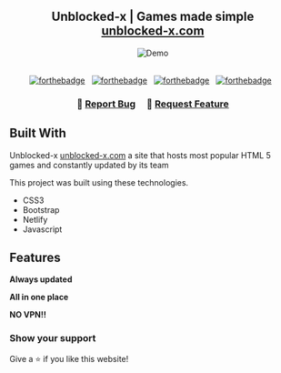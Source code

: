 <h2 align="center">
  Unblocked-x | Games made simple <br/>
  <a href="https://unblocked-x.com" target="_blank">unblocked-x.com</a>
</h2>
<div align="center">
  <img alt="Demo" src="https://cdn.discordapp.com/attachments/928275005580673095/939363538294685747/unknown.png" />
</div>

<br/>

<center>

[![forthebadge](https://forthebadge.com/images/badges/built-with-love.svg)](https://forthebadge.com) &nbsp;
[![forthebadge](https://forthebadge.com/images/badges/validated-html5.svg)](https://forthebadge.com) &nbsp;
[![forthebadge](https://forthebadge.com/images/badges/open-source.svg)](https://forthebadge.com) &nbsp;
[![forthebadge](https://forthebadge.com/images/badges/it-works-why.svg)](https://forthebadge.com) &nbsp;

</center>

<h3 align="center">
    🔹
    <a href="https://github.com/ALWEB2/unblocked-x/issues">Report Bug</a> &nbsp; &nbsp;
    🔹
    <a href="https://github.com/ALWEB2/unblocked-x/issues">Request Feature</a>
</h3>

## Built With

Unblocked-x <a href="https://unblocked-x.com" target="_blank">unblocked-x.com</a> a site that hosts most popular HTML 5 games and constantly updated by its team<br/>

This project was built using these technologies.

- CSS3
- Bootstrap
- Netlify
- Javascript

## Features

**Always updated**

**All in one place**

**NO VPN!!**

### Show your support

Give a ⭐ if you like this website!
